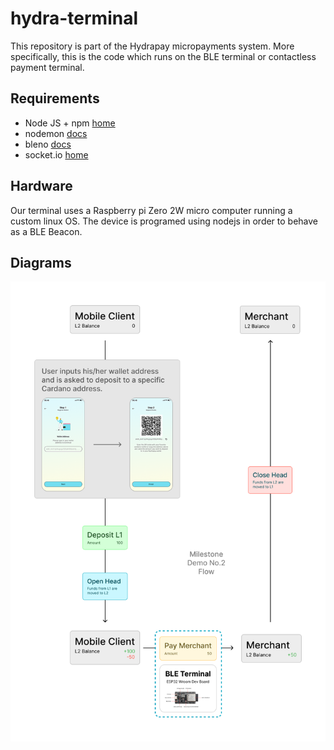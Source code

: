 # hydra-terminal

This repository is part of the Hydrapay micropayments system. More specifically, this is the code which runs on the BLE terminal or contactless payment terminal.

## Requirements

- Node JS + npm [home](https://nodemon.io/)
- nodemon [docs](https://nodemon.io/)
- bleno [docs](https://github.com/noble/bleno)
- socket.io [home](https://socket.io/)

## Hardware

Our terminal uses a Raspberry pi Zero 2W micro computer running a custom linux OS. The device is programed using nodejs in order to behave as a BLE Beacon.

## Diagrams

![Diagram](./assets/demo-2.png)
